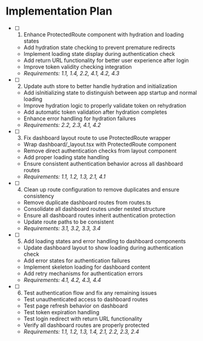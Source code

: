 # Implementation Plan

- [ ] 1. Enhance ProtectedRoute component with hydration and loading states
  - Add hydration state checking to prevent premature redirects
  - Implement loading state display during authentication check
  - Add return URL functionality for better user experience after login
  - Improve token validity checking integration
  - _Requirements: 1.1, 1.4, 2.2, 4.1, 4.2, 4.3_

- [ ] 2. Update auth store to better handle hydration and initialization
  - Add isInitializing state to distinguish between app startup and normal loading
  - Improve hydration logic to properly validate token on rehydration
  - Add automatic token validation after hydration completes
  - Enhance error handling for hydration failures
  - _Requirements: 2.2, 2.3, 4.1, 4.2_

- [ ] 3. Fix dashboard layout route to use ProtectedRoute wrapper
  - Wrap dashboard/_layout.tsx with ProtectedRoute component
  - Remove direct authentication checks from layout component
  - Add proper loading state handling
  - Ensure consistent authentication behavior across all dashboard routes
  - _Requirements: 1.1, 1.2, 1.3, 2.1, 4.1_

- [ ] 4. Clean up route configuration to remove duplicates and ensure consistency
  - Remove duplicate dashboard routes from routes.ts
  - Consolidate all dashboard routes under nested structure
  - Ensure all dashboard routes inherit authentication protection
  - Update route paths to be consistent
  - _Requirements: 3.1, 3.2, 3.3, 3.4_

- [ ] 5. Add loading states and error handling to dashboard components
  - Update dashboard layout to show loading during authentication check
  - Add error states for authentication failures
  - Implement skeleton loading for dashboard content
  - Add retry mechanisms for authentication errors
  - _Requirements: 4.1, 4.2, 4.3, 4.4_

- [ ] 6. Test authentication flow and fix any remaining issues
  - Test unauthenticated access to dashboard routes
  - Test page refresh behavior on dashboard
  - Test token expiration handling
  - Test login redirect with return URL functionality
  - Verify all dashboard routes are properly protected
  - _Requirements: 1.1, 1.2, 1.3, 1.4, 2.1, 2.2, 2.3, 2.4_
